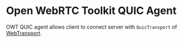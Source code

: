 # Open WebRTC Toolkit QUIC Agent

OWT QUIC agent allows client to connect server with `QuicTransport` of [WebTransport](https://wicg.github.io/web-transport/).